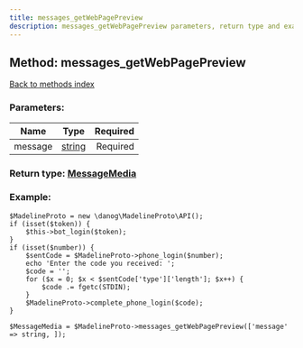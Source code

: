 ```yaml
---
title: messages_getWebPagePreview
description: messages_getWebPagePreview parameters, return type and example
---
```

## Method: messages\_getWebPagePreview  
[Back to methods index](index.md)


### Parameters:

| Name     |    Type       | Required |
|----------|:-------------:|---------:|
|message|[string](../types/string.md) | Required|


### Return type: [MessageMedia](../types/MessageMedia.md)

### Example:


```
$MadelineProto = new \danog\MadelineProto\API();
if (isset($token)) {
    $this->bot_login($token);
}
if (isset($number)) {
    $sentCode = $MadelineProto->phone_login($number);
    echo 'Enter the code you received: ';
    $code = '';
    for ($x = 0; $x < $sentCode['type']['length']; $x++) {
        $code .= fgetc(STDIN);
    }
    $MadelineProto->complete_phone_login($code);
}

$MessageMedia = $MadelineProto->messages_getWebPagePreview(['message' => string, ]);
```